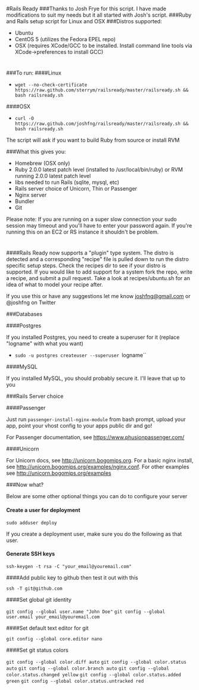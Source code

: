 #Rails Ready
###Thanks to Josh Frye for this script.  I have made modifications to suit my needs but it all started with Josh's script.
###Ruby and Rails setup script for Linux and OSX
###Distros supported:
 * Ubuntu
 * CentOS 5 (utilizes the Fedora EPEL repo)
 * OSX (requires XCode/GCC to be installed. Install command line tools via XCode->preferences to install GCC)

#
###To run:
####Linux
  * `wget --no-check-certificate https://raw.github.com/sterrym/railsready/master/railsready.sh && bash railsready.sh`

####OSX
  * `curl -O https://raw.github.com/joshfng/railsready/master/railsready.sh && bash railsready.sh`

The script will ask if you want to build Ruby from source or install RVM

###What this gives you:
  * Homebrew (OSX only)
  * Ruby 2.0.0 latest patch level (installed to /usr/local/bin/ruby) or RVM running 2.0.0 latest patch level
  * libs needed to run Rails (sqlite, mysql, etc)
  * Rails server choice of Unicorn, Thin or Passenger
  * Nginx server
  * Bundler
  * Git

Please note: If you are running on a super slow connection your sudo session may timeout and you'll have to enter your password again. If you're running this on an EC2 or RS instance it shouldn't be problem.

#
####Rails Ready now supports a "plugin" type system. The distro is detected and a corresponding "recipe" file is pulled down to run the distro specific setup steps. Check the recipes dir to see if your distro is supported. If you would like to add support for a system fork the repo, write a recipe, and submit a pull request. Take a look at recipes/ubuntu.sh for an idea of what to model your recipe after.

If you use this or have any suggestions let me know joshfng@gmail.com or @joshfng on Twitter

###Databases

####Postgres

If you installed Postgres, you need to create a superuser for it (replace "logname" with what you want)
* `sudo -u postgres createuser --superuser `logname``

####MySQL

If you installed MySQL, you should probably secure it. I'll leave that up to you

###Rails Server choice

####Passenger

Just run `passenger-install-nginx-module` from bash prompt, upload your app, point your vhost config to your apps public dir and go!

For Passenger documentation, see https://www.phusionpassenger.com/

####Unicorn

For Unicorn docs, see http://unicorn.bogomips.org. For a basic nginx install, see http://unicorn.bogomips.org/examples/nginx.conf. For other examples see http://unicorn.bogomips.org/examples

###Now what?

Below are some other optional things you can do to configure your server

#### Create a user for deployment

`sudo adduser deploy`

If you create a deployment user, make sure you do the following as that user.

#### Generate SSH keys

`ssh-keygen -t rsa -C "your_email@youremail.com"`

####Add public key to github then test it out with this

`ssh -T git@github.com`

####Set global git identity

`git config --global user.name "John Doe"`
`git config --global user.email your_email@youremail.com`

####Set default text editor for git

`git config --global core.editor nano`

####Set git status colors

`git config --global color.diff auto`
`git config --global color.status auto`
`git config --global color.branch auto`
`git config --global color.status.changed yellow`
`git config --global color.status.added green`
`git config --global color.status.untracked red`
